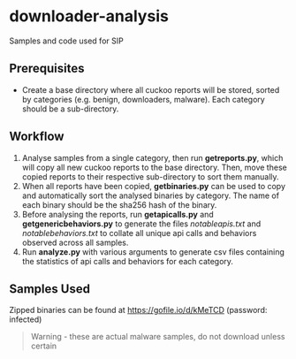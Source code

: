 # downloader-analysis
Samples and code used for SIP

## Prerequisites
* Create a base directory where all cuckoo reports will be stored, sorted by categories (e.g. benign, downloaders, malware). Each category should be a sub-directory.

## Workflow
1. Analyse samples from a single category, then run **getreports.py**, which will copy all new cuckoo reports to the base directory. Then, move these copied reports to their respective sub-directory to sort them manually.
2. When all reports have been copied, **getbinaries.py** can be used to copy and automatically sort the analysed binaries by category. The name of each binary should be the sha256 hash of the binary.
3. Before analysing the reports, run **getapicalls.py** and **getgenericbehaviors.py** to generate the files *notableapis.txt* and *notablebehaviors.txt* to collate all unique api calls and behaviors observed across all samples.
4. Run **analyze.py** with various arguments to generate csv files containing the statistics of api calls and behaviors for each category.

## Samples Used
Zipped binaries can be found at https://gofile.io/d/kMeTCD (password: infected)
> Warning - these are actual malware samples, do not download unless certain
